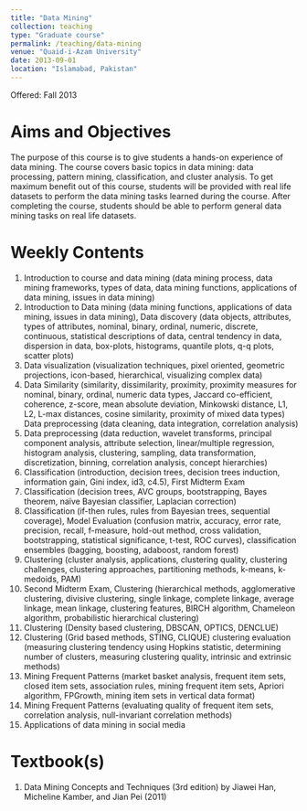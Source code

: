 ```yaml
---
title: "Data Mining"
collection: teaching
type: "Graduate course"
permalink: /teaching/data-mining
venue: "Quaid-i-Azam University"
date: 2013-09-01
location: "Islamabad, Pakistan"
---
```


Offered: Fall 2013


Aims and Objectives
======
The purpose of this course is to give students a hands-on experience of data mining. The course covers basic topics in data mining: data processing, pattern mining, classification, and cluster analysis. To get maximum benefit out of this course, students will be provided with real life datasets to perform the data mining tasks learned during the course. After completing the course, students should be able to perform general data mining tasks on real life datasets.

Weekly Contents
======
1. Introduction to course and data mining (data mining process, data mining frameworks, types of data, data mining functions, applications of data mining, issues in data mining)
1. Introduction to Data mining (data mining functions, applications of data mining, issues in data mining), Data discovery (data objects, attributes, types of attributes, nominal, binary, ordinal, numeric, discrete, continuous, statistical descriptions of data, central tendency in data, dispersion in data, box-plots, histograms, quantile plots, q-q plots, scatter plots)
1. Data visualization (visualization techniques, pixel oriented, geometric projections, icon-based, hierarchical, visualizing complex data)
1. Data Similarity (similarity, dissimilarity, proximity, proximity measures for nominal, binary, ordinal, numeric data types, Jaccard co-efficient, coherence, z-score, mean absolute deviation, Minkowski distance, L1, L2, L-max distances, cosine similarity, proximity of mixed data types) Data preprocessing (data cleaning, data integration, correlation analysis)
1. Data preprocessing (data reduction, wavelet transforms, principal component analysis, attribute selection, linear/multiple regression, histogram analysis, clustering, sampling, data transformation, discretization, binning, correlation analysis, concept hierarchies)
1. Classification (introduction, decision trees, decision trees induction, information gain, Gini index, id3, c4.5), First Midterm Exam
1. Classification (decision trees, AVC groups, bootstrapping, Bayes theorem, naïve Bayesian classifier, Laplacian correction)
1. Classification (if-then rules, rules from Bayesian trees, sequential coverage), Model Evaluation (confusion matrix, accuracy, error rate, precision, recall, f-measure, hold-out method, cross validation, bootstrapping, statistical significance, t-test, ROC curves), classification ensembles (bagging, boosting, adaboost, random forest)
1. Clustering (cluster analysis, applications, clustering quality, clustering challenges, clustering approaches, partitioning methods, k-means, k-medoids, PAM)
1. Second Midterm Exam, Clustering (hierarchical methods, agglomerative clustering, divisive clustering, single linkage, complete linkage, average linkage, mean linkage, clustering features, BIRCH algorithm, Chameleon algorithm, probabilistic hierarchical clustering)
1. Clustering (Density based clustering, DBSCAN, OPTICS, DENCLUE)
1. Clustering (Grid based methods, STING, CLIQUE) clustering evaluation (measuring clustering tendency using Hopkins statistic, determining number of clusters, measuring clustering quality, intrinsic and extrinsic methods)
1. Mining Frequent Patterns (market basket analysis, frequent item sets, closed item sets, association rules, mining frequent item sets, Apriori algorithm, FPGrowth, mining item sets in vertical data format)
1. Mining Frequent Patterns (evaluating quality of frequent item sets, correlation analysis, null-invariant correlation methods)
1. Applications of data mining in social media

Textbook(s)
======
1. Data Mining Concepts and Techniques (3rd edition) by Jiawei Han, Micheline Kamber, and Jian Pei (2011) 

